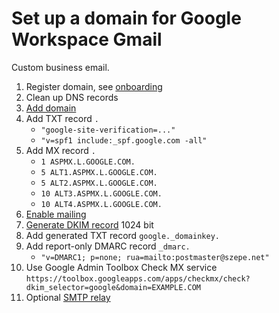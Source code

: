 # Set up a domain for Google Workspace Gmail

Custom business email.

1. Register domain, see [onboarding](/Onboarding.md)
1. Clean up DNS records
1. [Add domain](https://admin.google.com/ac/domains/manage)
1. Add TXT record `.`
   - `"google-site-verification=..."`
   - `"v=spf1 include:_spf.google.com -all"`
1. Add MX record `.`
   - `1 ASPMX.L.GOOGLE.COM.`
   - `5 ALT1.ASPMX.L.GOOGLE.COM.`
   - `5 ALT2.ASPMX.L.GOOGLE.COM.`
   - `10 ALT3.ASPMX.L.GOOGLE.COM.`
   - `10 ALT4.ASPMX.L.GOOGLE.COM.`
1. [Enable mailing](https://admin.google.com/ac/domains/manage)
1. [Generate DKIM record](https://admin.google.com/ac/apps/gmail/authenticateemail)
   1024 bit
1. Add generated TXT record `google._domainkey.`
1. Add report-only DMARC record `_dmarc.`
   - `"v=DMARC1; p=none; rua=mailto:postmaster@szepe.net"`
1. Use Google Admin Toolbox Check MX service
   `https://toolbox.googleapps.com/apps/checkmx/check?dkim_selector=google&domain=EXAMPLE.COM`
1. Optional [SMTP relay](https://admin.google.com/ac/apps/gmail/routing)
